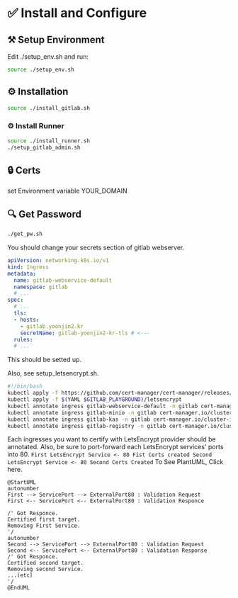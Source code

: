 # ✅ Install and Configure
## ⚒️ Setup Environment
Edit ./setup\_env.sh
and run:
```bash
source ./setup_env.sh
```
## ⚙️ Installation
```bash
source ./install_gitlab.sh
```
### ⚙️ Install Runner
```bash
source ./install_runner.sh
./setup_gitlab_admin.sh
```
## 🔒 Certs 
set Environment variable YOUR\_DOMAIN
## 🔍 Get Password
```bash
./get_pw.sh
```
You should change your secrets section of gitlab webserver.
```yaml
apiVersion: networking.k8s.io/v1
kind: Ingress
metadata:
  name: gitlab-webservice-default
  namespace: gitlab
  # ...
spec:
  # ... 
  tls:
  - hosts:
    - gitlab.yoonjin2.kr
    secretName: gitlab-yoonjin2-kr-tls # <--- 
  rules:
  # ...
```

This should be setted up.

Also, see setup\_letsencrypt.sh.
```bash
#!/bin/bash
kubectl apply -f https://github.com/cert-manager/cert-manager/releases/download/v1.14.5/cert-manager.yaml
kubectl apply -f $(YAML $GITLAB_PLAYGROUND)/letsencrypt
kubectl annotate ingress gitlab-webservice-default -n gitlab cert-manager.io/cluster-issuer="letsencrypt-prod" nginx.ingress.kubernetes.io/ssl-redirect="false" --overwrite
kubectl annotate ingress gitlab-minio -n gitlab cert-manager.io/cluster-issuer="letsencrypt-prod" nginx.ingress.kubernetes.io/ssl-redirect="false" --overwrite
kubectl annotate ingress gitlab-kas -n gitlab cert-manager.io/cluster-issuer="letsencrypt-prod" nginx.ingress.kubernetes.io/ssl-redirect="false" --overwrite
kubectl annotate ingress gitlab-registry -n gitlab cert-manager.io/cluster-issuer="letsencrypt-prod" nginx.ingress.kubernetes.io/ssl-redirect="false" --overwrite
```

Each ingresses you want to certify with LetsEncrypt provider should be annotated.
Also, be sure to port-forward each LetsEncrypt services' ports into 80.
`
First LetsEncrypt Service <- 80
Fist Certs created
Second LetsEncrypt Service <- 80
Second Certs Created
`
To See PlantUML, Click here.
```plantuml
@StartUML
autonumber
First --> ServicePort --> ExternalPort80 : Validation Request
First <-- ServicePort <-- ExternalPort80 : Validation Responce

/' Got Responce.
Certified first target.
Removing First Service.
'/
autonumber
Second --> ServicePort --> ExternalPort80 : Validation Request
Second <-- ServicePort <-- ExternalPort80 : Validation Response
/' Got Responce.
Certified second target.
Removing second Service.
...(etc)
'/
@EndUML
```


